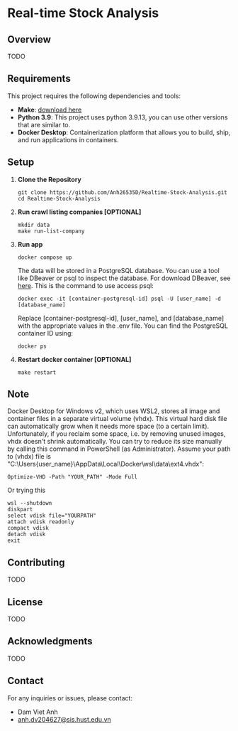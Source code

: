 # Real-time Stock Analysis

## Overview

TODO

## Requirements

This project requires the following dependencies and tools:

- **Make**: [download here](https://gnuwin32.sourceforge.net/packages/make.htm)
- **Python 3.9**: This project uses python 3.9.13, you can use other versions that are similar to.
- **Docker Desktop**: Containerization platform that allows you to build, ship, and run applications in containers.

## Setup

1. **Clone the Repository**
   ```
   git clone https://github.com/Anh26535D/Realtime-Stock-Analysis.git
   cd Realtime-Stock-Analysis
   ```

2. **Run crawl listing companies [OPTIONAL]**
   ```
   mkdir data
   make run-list-company
   ```

3. **Run app**

   ```
   docker compose up
   ```

   The data will be stored in a PostgreSQL database. You can use a tool like DBeaver or psql to inspect the database. For download DBeaver, see [here](https://dbeaver.io/download/). This is the command to use access psql:
   ```
   docker exec -it [container-postgresql-id] psql -U [user_name] -d [database_name]
   ```

   Replace [container-postgresql-id], [user_name], and [database_name] with the appropriate values in the .env file. You can find the PostgreSQL container ID using:
   ```
   docker ps
   ```

4. **Restart docker container [OPTIONAL]**
   ```
   make restart
   ```

## Note

Docker Desktop for Windows v2, which uses WSL2, stores all image and container files in a separate virtual volume (vhdx). This virtual hard disk file can automatically grow when it needs more space (to a certain limit). Unfortunately, if you reclaim some space, i.e. by removing unused images, vhdx doesn't shrink automatically. You can try to reduce its size manually by calling this command in PowerShell (as Administrator). Assume your path to (vhdx) file is "C:\Users\{user_name}\AppData\Local\Docker\wsl\data\ext4.vhdx":
   ```
   Optimize-VHD -Path "YOUR_PATH" -Mode Full
   ```
Or trying this
   ```
   wsl --shutdown
   diskpart
   select vdisk file="YOURPATH"
   attach vdisk readonly
   compact vdisk
   detach vdisk
   exit
   ```


## Contributing

TODO

## License

TODO

## Acknowledgments

TODO

## Contact

For any inquiries or issues, please contact:

- Dam Viet Anh 
- anh.dv204627@sis.hust.edu.vn

